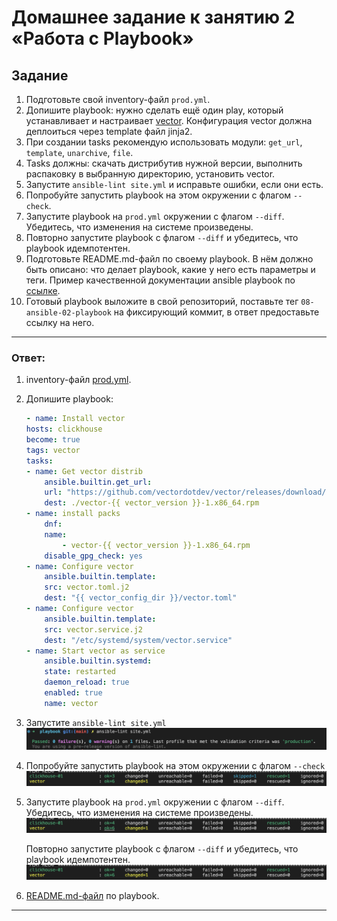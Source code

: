 # Домашнее задание к занятию 2 «Работа с Playbook»

## Задание

1. Подготовьте свой inventory-файл `prod.yml`.
2. Допишите playbook: нужно сделать ещё один play, который устанавливает и настраивает [vector](https://vector.dev). Конфигурация vector должна деплоиться через template файл jinja2.
3. При создании tasks рекомендую использовать модули: `get_url`, `template`, `unarchive`, `file`.
4. Tasks должны: скачать дистрибутив нужной версии, выполнить распаковку в выбранную директорию, установить vector.
5. Запустите `ansible-lint site.yml` и исправьте ошибки, если они есть.
6. Попробуйте запустить playbook на этом окружении с флагом `--check`.
7. Запустите playbook на `prod.yml` окружении с флагом `--diff`. Убедитесь, что изменения на системе произведены.
8. Повторно запустите playbook с флагом `--diff` и убедитесь, что playbook идемпотентен.
9. Подготовьте README.md-файл по своему playbook. В нём должно быть описано: что делает playbook, какие у него есть параметры и теги. Пример качественной документации ansible playbook по [ссылке](https://github.com/opensearch-project/ansible-playbook).
10. Готовый playbook выложите в свой репозиторий, поставьте тег `08-ansible-02-playbook` на фиксирующий коммит, в ответ предоставьте ссылку на него.

---

### Ответ:

1. inventory-файл [prod.yml](playbook/inventory/prod.yml).
2. Допишите playbook:

    ```yaml
    - name: Install vector
    hosts: clickhouse
    become: true
    tags: vector
    tasks:
    - name: Get vector distrib
        ansible.builtin.get_url:
        url: "https://github.com/vectordotdev/vector/releases/download/v{{ vector_version }}/vector-{{ vector_version }}-1.x86_64.rpm"
        dest: ./vector-{{ vector_version }}-1.x86_64.rpm
    - name: install packs
        dnf:
        name:
            - vector-{{ vector_version }}-1.x86_64.rpm
        disable_gpg_check: yes
    - name: Configure vector
        ansible.builtin.template:
        src: vector.toml.j2
        dest: "{{ vector_config_dir }}/vector.toml"
    - name: Configure vector
        ansible.builtin.template:
        src: vector.service.j2
        dest: "/etc/systemd/system/vector.service"  
    - name: Start vector as service
        ansible.builtin.systemd:
        state: restarted
        daemon_reload: true
        enabled: true
        name: vector
    ```
3. Запустите `ansible-lint site.yml` 
    ![an_lint](assets/img/an_lint.png)

4. Попробуйте запустить playbook на этом окружении с флагом `--check` 
   ![an_check](assets/img/an_check.png)
5. Запустите playbook на `prod.yml` окружении с флагом `--diff`. Убедитесь, что изменения на системе произведены.
   ![an_diff_1](assets/img/an_diff_1.png)
   
   Повторно запустите playbook с флагом `--diff` и убедитесь, что playbook идемпотентен.
   ![an_diff_2](assets/img/an_diff_2.png)
6. [README.md-файл](playbook/README.md) по playbook.
---

